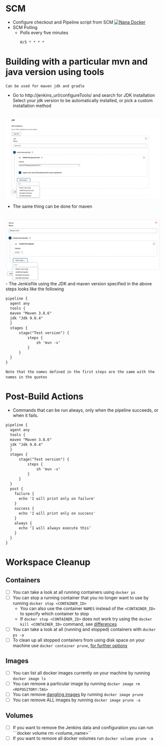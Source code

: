 #  SCM 
- Configure checkout and Pipeline script from SCM
[![Nana Docker](https://img.youtube.com/vi/CmwTPxdx24Y/0.jpg)](https://www.youtube.com/watch?v=CmwTPxdx24Y&t=401s)
- SCM Polling 
  -  Polls every five minutes  
      ```
      H/5 * * * *
      ```
# Building with a particular mvn and java version using tools 
`Can be used for maven jdk and gradle `
- Go to http://jenkins_url/configureTools/ and search for JDK installation 
  Select your jdk version to be automatically installed, or pick a custom installation method
<br>
<img src='Image1.png'>
<br>


- The same thing can be done for maven 
<br>
<img src ='Image2.png'>
<br>
- The Jenkisfile using the JDK and maven version specified in the above steps looks like the following

```
pipeline {
  agent any
  tools {
  maven "Maven 3.8.6"
  jdk "Jdk 9.0.4"
  }
  stages {
      stage("Test version") {
          steps {
              sh 'mvn -v' 
          }
      }
  }
}
```
`Note that the names defined in the first steps are the same with the names in the quotes `

# Post-Build Actions
- Commands that can be run always, only when the pipeline succeeds, or when it fails.

```
pipeline {
  agent any
  tools {
  maven "Maven 3.8.6"
  jdk "Jdk 9.0.4"
  }
  stages {
      stage("Test version") {
          steps {
              sh 'mvn -v' 
          }
      }
  }
  post {
    failure {
      echo 'I will print only on failure'
    }
    success {
      echo 'I will print only on success'
    }
    always {
      echo ‘I will always execute this’
    }
  }
}
```
# Workspace Cleanup
## Containers 
- [ ] You can take a look at all running containers using ```docker ps``` 
- [ ] You can stop a running container that you no longer want to use by running ```docker stop <CONTAINER_ID>```
  - You can also use the container `NAMES` instead of the ```<CONTAINER_ID>``` to specify which container to stop
  - If ```docker stop <CONTAINER_ID>``` does not work try using the ```docker kill <CONTAINER_ID>``` command, see [differences](https://www.baeldung.com/ops/docker-stop-vs-kill) 
- [ ] You can take a look at all (running and stopped) containers with ```docker ps -a``` 
- [ ] To clean up all stopped containers from using disk space on your machine use ```docker container prune```, [for further options](https://docs.docker.com/engine/reference/commandline/container_prune/)
## Images
- [ ] You can list all docker images currently on your machine by running ```docker image ls```
- [ ] You can remove a particular image by running ```docker image rm <REPOSITORY:TAG>```
- [ ] You can remove [dangling images](https://docs.docker.com/config/pruning/) by running ```docker image prune```
- [ ] You can remove ALL images by running ```docker image prune -a```
## Volumes
- [ ] If you want to remove the Jenkins data and configuration you can run ```docker volume rm <volume_name>``
- [ ] If you want to remove all docker volumes run ```docker volume prune -a```
